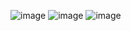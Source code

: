 ![image](https://github.com/user-attachments/assets/cbb7266e-4f3b-488d-b41a-fc45df0cbeb5)
![image](https://github.com/user-attachments/assets/28de038d-3ac1-43dc-a4fb-0d0f03fd36a8)
![image](https://github.com/user-attachments/assets/081b7f4f-6424-4cd8-8638-11d41cbf9a18)
